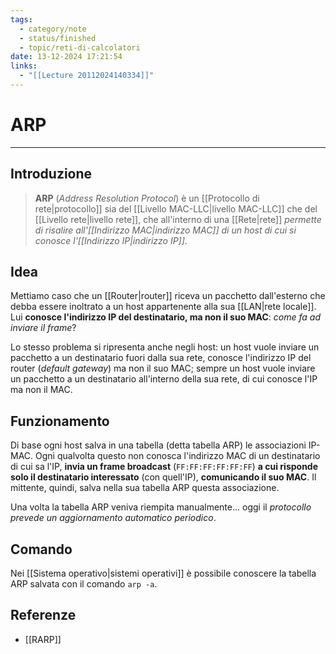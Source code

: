 ```yaml
---
tags:
  - category/note
  - status/finished
  - topic/reti-di-calcolatori
date: 13-12-2024 17:21:54
links:
  - "[[Lecture 20112024140334]]"
---
```

# ARP
---
## Introduzione
> **ARP** (_Address Resolution Protocol_) è un [[Protocollo di rete|protocollo]] sia del [[Livello MAC-LLC|livello MAC-LLC]] che del [[Livello rete|livello rete]], che all'interno di una [[Rete|rete]] _permette di risalire all'[[Indirizzo MAC|indirizzo MAC]] di un host di cui si conosce l'[[Indirizzo IP|indirizzo IP]]_.

## Idea
Mettiamo caso che un [[Router|router]] riceva un pacchetto dall'esterno che debba essere inoltrato a un host appartenente alla sua [[LAN|rete locale]]. Lui **conosce l'indirizzo IP del destinatario, ma non il suo MAC**: _come fa ad inviare il frame_?

Lo stesso problema si ripresenta anche negli host: un host vuole inviare un pacchetto a un destinatario fuori dalla sua rete, conosce l'indirizzo IP del router (_default gateway_) ma non il suo MAC; sempre un host vuole inviare un pacchetto a un destinatario all'interno della sua rete, di cui conosce l'IP ma non il MAC.

## Funzionamento
Di base ogni host salva in una tabella (detta tabella ARP) le associazioni IP-MAC. Ogni qualvolta questo non conosca l'indirizzo MAC di un destinatario di cui sa l'IP, **invia un frame broadcast** (`FF:FF:FF:FF:FF:FF`) **a cui risponde solo il destinatario interessato** (con quell'IP), **comunicando il suo MAC**. Il mittente, quindi, salva nella sua tabella ARP questa associazione.

Una volta la tabella ARP veniva riempita manualmente... oggi il _protocollo prevede un aggiornamento automatico periodico_.

## Comando
Nei [[Sistema operativo|sistemi operativi]] è possibile conoscere la tabella ARP salvata con il comando `arp -a`.

## Referenze
- [[RARP]]